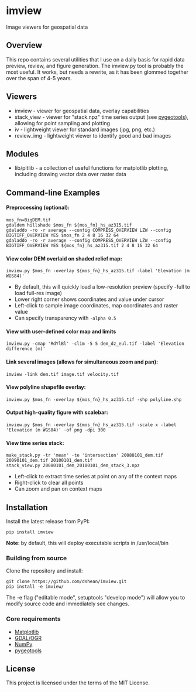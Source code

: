 # imview
Image viewers for geospatial data

## Overview

This repo contains several utilities that I use on a daily basis for rapid data preview, review, and figure generation.  The imview.py tool is probably the most useful.  It works, but needs a rewrite, as it has been glommed together over the span of 4-5 years.

## Viewers
- imview - viewer for geospatial data, overlay capabilities
- stack_view - viewer for "stack.npz" time series output (see [pygeotools](https://github.com/dshean/pygeotools.git)), allowing for point sampling and plotting
- iv - lightweight viewer for standard images (jpg, png, etc.)
- review_img -   lightweight viewer to identify good and bad images

## Modules
- lib/pltlib - a collection of useful functions for matplotlib plotting, including drawing vector data over raster data

## Command-line Examples

#### Preprocessing (optional):
```
mos_fn=BigDEM.tif
gdaldem hillshade $mos_fn ${mos_fn}_hs_az315.tif
gdaladdo -ro -r average --config COMPRESS_OVERVIEW LZW --config BIGTIFF_OVERVIEW YES $mos_fn 2 4 8 16 32 64
gdaladdo -ro -r average --config COMPRESS_OVERVIEW LZW --config BIGTIFF_OVERVIEW YES ${mos_fn}_hs_az315.tif 2 4 8 16 32 64
```

#### View color DEM overlaid on shaded relief map:

`imview.py $mos_fn -overlay ${mos_fn}_hs_az315.tif -label 'Elevation (m WGS84)'`

* By default, this will quickly load a low-resolution preview (specify -full to load full-res image)
* Lower right corner shows coordinates and value under cursor
* Left-click to sample image coordinates, map coordinates and raster value
* Can specify transparency with `-alpha 0.5`

#### View with user-defined color map and limits

`imview.py -cmap 'RdYlBl' -clim -5 5 dem_dz_eul.tif -label 'Elevation difference (m)'`

#### Link several images (allows for simultaneous zoom and pan):

`imview -link dem.tif image.tif velocity.tif`

#### View polyline shapefile overlay:

`imview.py $mos_fn -overlay ${mos_fn}_hs_az315.tif -shp polyline.shp` 

#### Output high-quality figure with scalebar:

`imview.py $mos_fn -overlay ${mos_fn}_hs_az315.tif -scale x -label 'Elevation (m WGS84)' -of png -dpi 300` 

#### View time series stack:
```
make_stack.py -tr 'mean' -te 'intersection' 20080101_dem.tif 20090101_dem.tif 20100101_dem.tif
stack_view.py 20080101_dem_20100101_dem_stack_3.npz
```
* Left-click to extract time series at point on any of the context maps
* Right-click to clear all points
* Can zoom and pan on context maps

## Installation

Install the latest release from PyPI:

    pip install imview 

**Note**: by default, this will deploy executable scripts in /usr/local/bin

### Building from source

Clone the repository and install:

    git clone https://github.com/dshean/imview.git
    pip install -e imview/

The -e flag ("editable mode", setuptools "develop mode") will allow you to modify source code and immediately see changes.

### Core requirements 
- [Matplotlib](http://matplotlib.org/)
- [GDAL/OGR](http://www.gdal.org/)
- [NumPy](http://www.numpy.org/)
- [pygeotools](https://github.com/dshean/pygeotools)

## License

This project is licensed under the terms of the MIT License.

